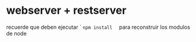 # webserver + restserver

recuerde que deben ejecutar ` ```npm install  ``` para reconstruir los modulos de node 